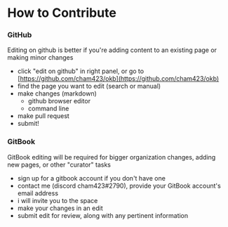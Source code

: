 # How to Contribute

### GitHub

Editing on github is better if you're adding content to an existing page or making minor changes

* click "edit on github" in right panel, or go to [https://github.com/cham423/okb](https://github.com/cham423/okb)
* find the page you want to edit (search or manual)
* make changes (markdown)
  * github browser editor
  * command line
* make pull request
* submit!

### GitBook

GitBook editing will be required for bigger organization changes, adding new pages, or other "curator" tasks

* sign up for a gitbook account if you don't have one
* contact me (discord cham423#2790), provide your GitBook account's email address&#x20;
* i will invite you to the space
* make your changes in an edit
* submit edit for review, along with any pertinent information
